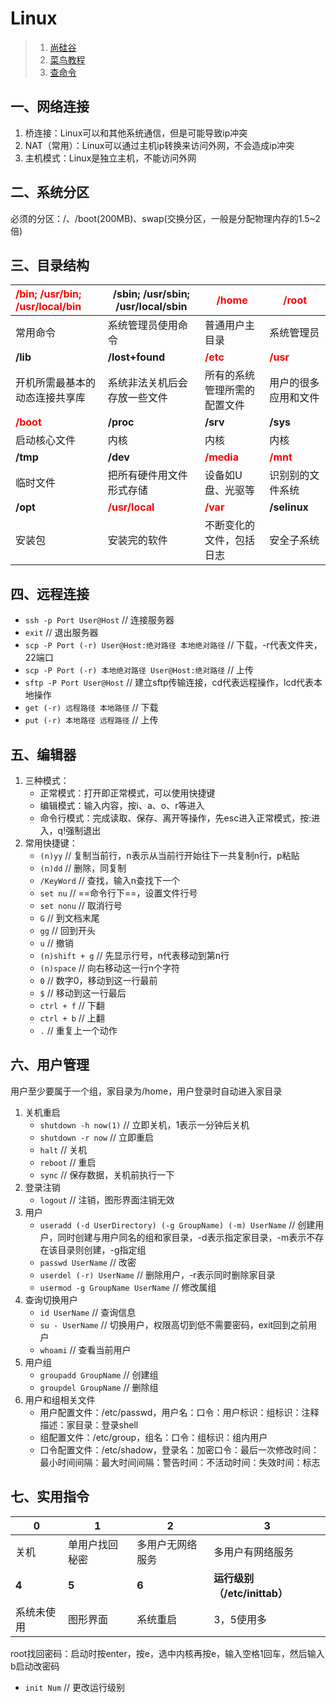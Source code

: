 # Linux
>1. [尚硅谷](https://www.bilibili.com/video/BV1dW411M7xL?p=9 "linux")
>2. [菜鸟教程](https://www.runoob.com/linux/linux-tutorial.html "linux")
>3. [查命令](https://wangchujiang.com/linux-command/ "linux")

## 一、网络连接
1. 桥连接：Linux可以和其他系统通信，但是可能导致ip冲突
2. NAT（常用）：Linux可以通过主机ip转换来访问外网，不会造成ip冲突
3. 主机模式：Linux是独立主机，不能访问外网

## 二、系统分区
必须的分区：/、/boot(200MB)、swap(交换分区，一般是分配物理内存的1.5~2倍)

## 三、目录结构
|<span style="color:red">/bin; /usr/bin; /usr/local/bin</span>|/sbin; /usr/sbin; /usr/local/sbin|<span style="color:red">/home</span>|<span style="color:red">/root</span>|
|:--|--|--|--|
|常用命令|系统管理员使用命令|普通用户主目录|系统管理员|
|**/lib**|**/lost+found**|<span style="color:red">**/etc**</span>|<span style="color:red">**/usr**</span>|
|开机所需最基本的动态连接共享库|系统非法关机后会存放一些文件|所有的系统管理所需的配置文件|用户的很多应用和文件|
|<span style="color:red">**/boot**</span>|**/proc**|**/srv**|**/sys**|
|启动核心文件|内核|内核|内核|
|**/tmp**|**/dev**|<span style="color:red">**/media**</span>|<span style="color:red">**/mnt**</span>|
|临时文件|把所有硬件用文件形式存储|设备如U盘、光驱等|识别别的文件系统|
|**/opt**|<span style="color:red">**/usr/local**</span>|<span style="color:red">**/var**</span>|**/selinux**|
|安装包|安装完的软件|不断变化的文件，包括日志|安全子系统|

## 四、远程连接
+ `ssh -p Port User@Host`	// 连接服务器
+ `exit`	// 退出服务器
+ `scp -P Port (-r) User@Host:绝对路径 本地绝对路径`	// 下载，-r代表文件夹，22端口
+ `scp -P Port (-r) 本地绝对路径 User@Host:绝对路径`	// 上传
+ `sftp -P Port User@Host`	// 建立sftp传输连接，cd代表远程操作，lcd代表本地操作
+ `get (-r) 远程路径 本地路径`	// 下载
+ `put (-r) 本地路径 远程路径`	// 上传

## 五、编辑器
1. 三种模式：
	+ 正常模式：打开即正常模式，可以使用快捷键
	+ 编辑模式：输入内容，按i、a、o、r等进入
	+ 命令行模式：完成读取、保存、离开等操作，先esc进入正常模式，按:进入，q!强制退出
2. 常用快捷键：
	+ `(n)yy`	// 复制当前行，n表示从当前行开始往下一共复制n行，p粘贴
	+ `(n)dd`	// 删除，同复制
	+ `/KeyWord`	// 查找，输入n查找下一个
	+ `set nu`	// ==命令行下==，设置文件行号
	+ `set nonu`	// 取消行号
	+  `G`	// 到文档末尾
	+  `gg`	// 回到开头
	+  `u`	// 撤销
	+  `(n)shift + g`	// 先显示行号，n代表移动到第n行
	+  `(n)space`	// 向右移动这一行n个字符
	+  `0`	// 数字0，移动到这一行最前
	+  `$`	// 移动到这一行最后
	+  `ctrl + f`	// 下翻
	+  `ctrl + b`	// 上翻
	+  `.`	// 重复上一个动作

## 六、用户管理
用户至少要属于一个组，家目录为/home，用户登录时自动进入家目录
1. 关机重启
	+ `shutdown -h now(1)`	// 立即关机，1表示一分钟后关机
	+ `shutdown -r now`	// 立即重启
	+ `halt`	// 关机
	+ `reboot`	// 重启
	+ `sync`	// 保存数据，关机前执行一下
2. 登录注销
	+ `logout`	// 注销，图形界面注销无效
3. 用户
	+ `useradd (-d UserDirectory) (-g GroupName) (-m) UserName`	// 创建用户，同时创建与用户同名的组和家目录，-d表示指定家目录，-m表示不存在该目录则创建，-g指定组
	+ `passwd UserName`	// 改密
	+ `userdel (-r) UserName`	// 删除用户，-r表示同时删除家目录
	+ `usermod -g GroupName UserName`	// 修改属组
4. 查询切换用户
	+ `id UserName`	// 查询信息
	+ `su - UserName`	// 切换用户，权限高切到低不需要密码，exit回到之前用户
	+ `whoami`	// 查看当前用户
5. 用户组
	+ `groupadd GroupName`	// 创建组
	+ `groupdel GroupName`	// 删除组
6. 用户和组相关文件
	+ 用户配置文件：/etc/passwd，用户名：口令：用户标识：组标识：注释描述：家目录：登录shell
	+ 组配置文件：/etc/group，组名：口令：组标识：组内用户
	+ 口令配置文件：/etc/shadow，登录名：加密口令：最后一次修改时间：最小时间间隔：最大时间间隔：警告时间：不活动时间：失效时间：标志

## 七、实用指令
|0|1|2|3|
|--|--|--|--|
|关机|单用户找回秘密|多用户无网络服务|多用户有网络服务|
|**4**|**5**|**6**|**运行级别（/etc/inittab）**|
|系统未使用|图形界面|系统重启|3，5使用多|

root找回密码：启动时按enter，按e，选中内核再按e，输入空格1回车，然后输入b启动改密码
+ `init Num`	// 更改运行级别

